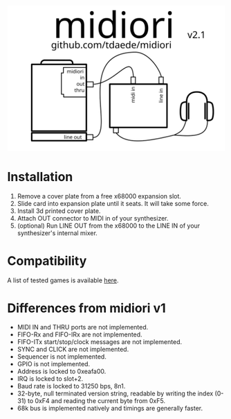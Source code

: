 ![](docs/midiori_packing_label.svg?sanitize=true)

# Installation

1. Remove a cover plate from a free x68000 expansion slot.
2. Slide card into expansion plate until it seats. It will take some force.
3. Install 3d printed cover plate.
4. Attach OUT connector to MIDI in of your synthesizer.
5. (optional) Run LINE OUT from the x68000 to the LINE IN of your synthesizer's internal mixer.

# Compatibility

A list of tested games is available [here](docs/GAMES.md).

# Differences from midiori v1

- MIDI IN and THRU ports are not implemented.
- FIFO-Rx and FIFO-IRx are not implemented.
- FIFO-ITx start/stop/clock messages are not implemented.
- SYNC and CLICK are not implemented.
- Sequencer is not implemented.
- GPIO is not implemented.
- Address is locked to 0xeafa00.
- IRQ is locked to slot+2.
- Baud rate is locked to 31250 bps, 8n1.
- 32-byte, null terminated version string, readable by writing
  the index (0-31) to 0xF4 and reading the current byte from 0xF5.
- 68k bus is implemented natively and timings are generally faster.
